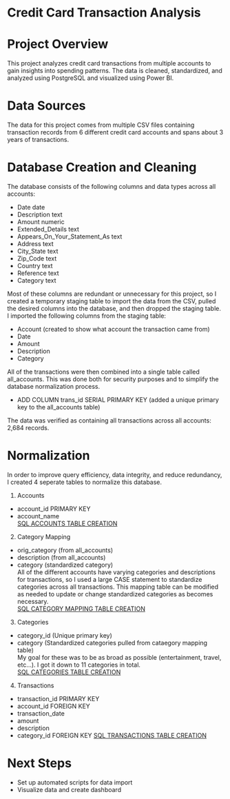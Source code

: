 # Credit Card Transaction Analysis

# Project Overview
This project analyzes credit card transactions from multiple accounts to gain insights into spending patterns. The data is cleaned, standardized, and analyzed using PostgreSQL and visualized using Power BI.

# Data Sources
The data for this project comes from multiple CSV files containing transaction records from 6 different credit card accounts and spans about 3 years of transactions. <br>

# Database Creation and Cleaning
The database consists of the following columns and data types across all accounts: <br>
* Date date
* Description text
* Amount numeric
* Extended_Details text
* Appears_On_Your_Statement_As text
* Address text
* City_State text
* Zip_Code text
* Country text
* Reference text
* Category text <br>

Most of these columns are redundant or unnecessary for this project, so I created a temporary staging table to import the data from the CSV, pulled the desired columns into the database, and then dropped the staging table. I imported the following columns from the staging table: <br>
* Account (created to show what account the transaction came from)
* Date
* Amount
* Description
* Category <br>

All of the transactions were then combined into a single table called all_accounts. This was done both for security purposes and to simplify the database normalization process.
* ADD COLUMN trans_id SERIAL PRIMARY KEY (added a unique primary key to the all_accounts table) <br>

The data was verified as containing all transactions across all accounts: 2,684 records. <br> 

# Normalization
In order to improve query efficiency, data integrity, and reduce redundancy, I created 4 seperate tables to normalize this database. <br>
1. Accounts
* account_id PRIMARY KEY
* account_name <br>
[SQL ACCOUNTS TABLE CREATION](https://github.com/aklesitz/cc-spending-analysis/blob/main/accounts_table_creation.sql)

2. Category Mapping 
* orig_category (from all_accounts)
* description (from all_accounts)
* category (standardized category) <br>
All of the different accounts have varying categories and descriptions for transactions, so I used a large CASE statement to standardize categories across all transactions. This mapping table can be modified as needed to update or change standardized categories as becomes necessary. <br>
[SQL CATEGORY MAPPING TABLE CREATION](https://github.com/aklesitz/cc-spending-analysis/blob/main/category_mapping.sql)

3. Categories
* category_id (Unique primary key)
* category (Standardized categories pulled from cataegory mapping table) <br>
My goal for these was to be as broad as possible (entertainment, travel, etc...). I got it down to 11 categories in total. <br>
[SQL CATEGORIES TABLE CREATION](https://github.com/aklesitz/cc-spending-analysis/blob/main/category_table_creation.sql) 

4. Transactions
* transaction_id PRIMARY KEY
* account_id FOREIGN KEY
* transaction_date
* amount
* description
* category_id FOREIGN KEY
[SQL TRANSACTIONS TABLE CREATION](https://github.com/aklesitz/cc-spending-analysis/blob/main/transactions_table_creation.sql)

# Next Steps
* Set up automated scripts for data import
* Visualize data and create dashboard